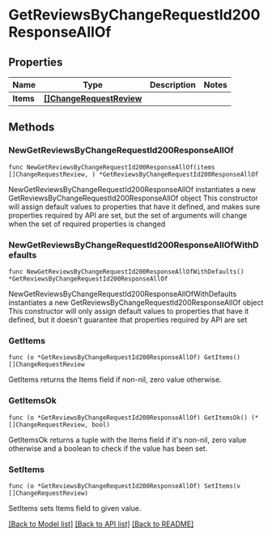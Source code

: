 # GetReviewsByChangeRequestId200ResponseAllOf

## Properties

Name | Type | Description | Notes
------------ | ------------- | ------------- | -------------
**Items** | [**[]ChangeRequestReview**](ChangeRequestReview.md) |  | 

## Methods

### NewGetReviewsByChangeRequestId200ResponseAllOf

`func NewGetReviewsByChangeRequestId200ResponseAllOf(items []ChangeRequestReview, ) *GetReviewsByChangeRequestId200ResponseAllOf`

NewGetReviewsByChangeRequestId200ResponseAllOf instantiates a new GetReviewsByChangeRequestId200ResponseAllOf object
This constructor will assign default values to properties that have it defined,
and makes sure properties required by API are set, but the set of arguments
will change when the set of required properties is changed

### NewGetReviewsByChangeRequestId200ResponseAllOfWithDefaults

`func NewGetReviewsByChangeRequestId200ResponseAllOfWithDefaults() *GetReviewsByChangeRequestId200ResponseAllOf`

NewGetReviewsByChangeRequestId200ResponseAllOfWithDefaults instantiates a new GetReviewsByChangeRequestId200ResponseAllOf object
This constructor will only assign default values to properties that have it defined,
but it doesn't guarantee that properties required by API are set

### GetItems

`func (o *GetReviewsByChangeRequestId200ResponseAllOf) GetItems() []ChangeRequestReview`

GetItems returns the Items field if non-nil, zero value otherwise.

### GetItemsOk

`func (o *GetReviewsByChangeRequestId200ResponseAllOf) GetItemsOk() (*[]ChangeRequestReview, bool)`

GetItemsOk returns a tuple with the Items field if it's non-nil, zero value otherwise
and a boolean to check if the value has been set.

### SetItems

`func (o *GetReviewsByChangeRequestId200ResponseAllOf) SetItems(v []ChangeRequestReview)`

SetItems sets Items field to given value.



[[Back to Model list]](../README.md#documentation-for-models) [[Back to API list]](../README.md#documentation-for-api-endpoints) [[Back to README]](../README.md)


